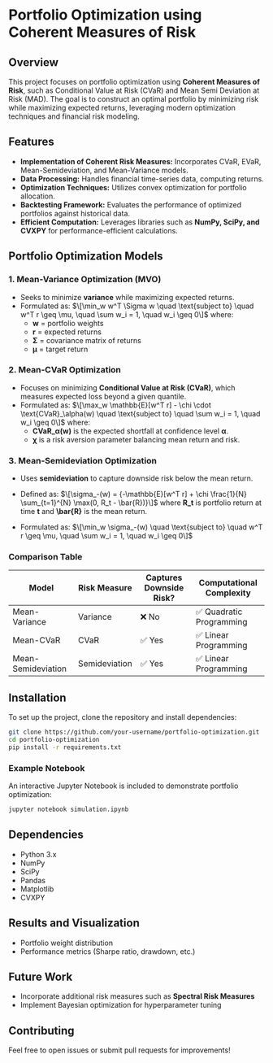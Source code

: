 # Portfolio Optimization using Coherent Measures of Risk

## Overview
This project focuses on portfolio optimization using **Coherent Measures of Risk**, such as Conditional Value at Risk (CVaR) and Mean Semi Deviation at Risk (MAD). The goal is to construct an optimal portfolio by minimizing risk while maximizing expected returns, leveraging modern optimization techniques and financial risk modeling.

## Features
- **Implementation of Coherent Risk Measures:** Incorporates CVaR, EVaR, Mean-Semideviation, and Mean-Variance models.
- **Data Processing:** Handles financial time-series data, computing returns.
- **Optimization Techniques:** Utilizes convex optimization  for portfolio allocation.
- **Backtesting Framework:** Evaluates the performance of optimized portfolios against historical data.
- **Efficient Computation:** Leverages libraries such as **NumPy, SciPy, and CVXPY** for performance-efficient calculations.

## Portfolio Optimization Models
### 1. **Mean-Variance Optimization (MVO)**
- Seeks to minimize **variance** while maximizing expected returns.
- Formulated as:
  $\[\min_w w^T \Sigma w \quad \text{subject to} \quad w^T r \geq \mu, \quad \sum w_i = 1, \quad w_i \geq 0\]$
  where:
  - **w** = portfolio weights
  - **r** = expected returns
  - **Σ** = covariance matrix of returns
  - **μ** = target return

### 2. **Mean-CVaR Optimization**
- Focuses on minimizing **Conditional Value at Risk (CVaR)**, which measures expected loss beyond a given quantile.
- Formulated as:
  $\[\max_w \mathbb{E}[w^T r] - \chi \cdot \text{CVaR}_\alpha(w) \quad \text{subject to} \quad \sum w_i = 1, \quad w_i \geq 0\]$
  where:
  - **CVaR_α(w)** is the expected shortfall at confidence level **α**.
  - **χ** is a risk aversion parameter balancing mean return and risk.



### 3. **Mean-Semideviation Optimization**
- Uses **semideviation** to capture downside risk below the mean return.
- Defined as:
  $\[\sigma_-(w) = {-\mathbb{E}[w^T r]  + \chi \frac{1}{N} \sum_{t=1}^{N} \max(0, R_t - \bar{R})}\]$
  where **R_t** is portfolio return at time **t** and **\bar{R}** is the mean return.

- Formulated as:
  $\[\min_w \sigma_-(w) \quad \text{subject to} \quad w^T r \geq \mu, \quad \sum w_i = 1, \quad w_i \geq 0\]$

### **Comparison Table**
| Model               | Risk Measure | Captures Downside Risk? | Computational Complexity |
|--------------------|-------------|-------------------------|-------------------------|
| Mean-Variance      | Variance     | ❌ No                   | ✅ Quadratic Programming |
| Mean-CVaR         | CVaR         | ✅ Yes                  | ✅ Linear Programming |
| Mean-Semideviation | Semideviation | ✅ Yes                  | ✅ Linear Programming |

## Installation
To set up the project, clone the repository and install dependencies:
```bash
git clone https://github.com/your-username/portfolio-optimization.git
cd portfolio-optimization
pip install -r requirements.txt
```



### Example Notebook
An interactive Jupyter Notebook is included to demonstrate portfolio optimization:
```bash
jupyter notebook simulation.ipynb
```

## Dependencies
- Python 3.x
- NumPy
- SciPy
- Pandas
- Matplotlib
- CVXPY

## Results and Visualization
- Portfolio weight distribution
- Performance metrics (Sharpe ratio, drawdown, etc.)

## Future Work
- Incorporate additional risk measures such as **Spectral Risk Measures**
- Implement Bayesian optimization for hyperparameter tuning


## Contributing
Feel free to open issues or submit pull requests for improvements!



